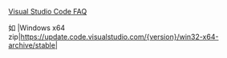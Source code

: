 [Visual Studio Code FAQ](https://code.visualstudio.com/docs/supporting/faq#_previous-release-versions)

如
|Windows x64 zip|https://update.code.visualstudio.com/{version}/win32-x64-archive/stable|